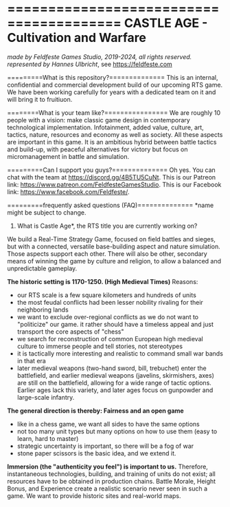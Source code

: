 ========================================
**CASTLE AGE - Cultivation and Warfare**
========================================
*made by Feldfeste Games Studio, 2019-2024, all rights reserved.
represented by Hannes Ulbricht*, 
see https://feldfeste.com

=========What is this repository?==============
This is an internal, confidential and commercial development build of our upcoming RTS game.
We have been working carefully for years with a dedicated team on it and will bring it to fruitiuon.

========What is your team like?================
We are roughly 10 people with a vision: make classic game design in contemporary technological implementation.
Infotainment, added value, culture, art, tactics, nature, resources and economy as well as society.
All these aspects are important in this game. It is an ambitious hybrid between battle tactics and build-up,
with peaceful alternatives for victory but focus on micromanagement in battle and simulation.

=========Can I support you guys?==============
Oh yes. 
You can chat with the team at https://discord.gg/4B5TU5CuNt.
This is our Patreon link: https://www.patreon.com/FeldfesteGamesStudio.
This is our Facebook link: https://www.facebook.com/Feldfeste/.

=========frequently asked questions (FAQ)==============
*name might be subject to change.

1) What is Castle Age*, the RTS title you are currently working on?

We build a Real-Time Strategy Game, focused on field battles and sieges, but with a connected, versatile base-building aspect and nature simulation. Those aspects support each other. There will also be other, secondary means of winning the game by culture and religion, to allow a balanced and unpredictable gameplay.

**The historic setting is 1170-1250. (High Medieval Times)** 
Reasons:
- our RTS scale is a few square kilometers and hundreds of units
- the most feudal conflicts had been lesser nobility rivaling for their neighboring lands
- we want to exclude over-regional conflicts as we do not want to "politicize" our game. 
it rather should have a timeless appeal and just transport the core aspects of "chess"
- we search for reconstruction of common European high medieval culture to immerse people and tell stories, not stereotypes
- it is tactically more interesting and realistic to command small war bands in that era
- later medieval weapons (two-hand sword, bill, trebuchet) enter the battlefield, and earlier medieval weapons (javelins, skirmishers, axes) are still on the battlefield, allowing for a wide range of tactic options. Earlier ages lack this variety, and later ages focus on gunpowder and large-scale infantry.

**The general direction is thereby: Fairness and an open game**
- like in a chess game, we want all sides to have the same options
- not too many unit types but many options on how to use them (easy to learn, hard to master)
- strategic uncertainty is important, so there will be a fog of war
- stone paper scissors is the basic idea, and we extend it.

**Immersion (the "authenticity you feel") is important to us.**
Therefore, instantaneous technologies, building, and training of units do not exist;
all resources have to be obtained in production chains.
Battle Morale, Height Bonus, and Experience create a realistic scenario never seen in such a game.
We want to provide historic sites and real-world maps.

